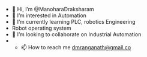 - 👋 Hi, I’m @ManoharaDraksharam
- 👀 I’m interested in Automation
- 🌱 I’m currently learning PLC, robotics Engineering
- Robot operating system
- 💞️ I’m looking to collaborate on Industrial Automation
- - 📫 How to reach me dmranganath@gmail.co
    

<!---
ManoharaDraksharam/ManoharaDraksharam is a ✨ special ✨ repository because its `README.md` (this file) appears on your GitHub profile.
You can click the Preview link to take a look at your changes.
--->
